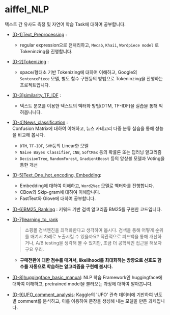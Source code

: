 # aiffel_NLP
텍스트 간 유사도 측정 및 자연어 학습 Task에 대하여 공부합니다.

- [[D-1]Text_Preprocessing](https://github.com/crosstar1228/NLP_and_Recommendation/blob/main/%5BD-1%5DText_preprocess.ipynb) :
  - regular expression으로 전처리하고, `Mecab`, `Khaii`, `Wordpiece model` 로 Tokeninzing을 진행합니다.
- [[D-2]Tokenizing](https://github.com/crosstar1228/NLP_and_Recommendation/blob/main/%5BD-2%5DTokenizing(SentencePiece%2C%20BPE%2C%20Mecab).ipynb) : 
  - space/형태소 기반 Tokenizing에 대하여 이해하고, Google의 `SentencePiece` 모델, 별도 함수 구현등의 방법으로 Tokeninzing을 진행하는 프로젝트입니다.
- [[D-3]similarity_TF_IDF](https://github.com/crosstar1228/NLP_and_Recommendation/blob/main/%5BD-3%5Dsimilarity_TF_IDF.ipynb) :
  - 텍스트 분포를 이용한 텍스트의 벡터화 방법(DTM, TF-IDF)을 실습을 통해 익혀봅니니다.
- [[D-4]News_classification](https://github.com/crosstar1228/NLP_and_Recommendation/blob/main/%5BD-4%5DNews_classification.ipynb) :   
   Confusion Matrix에 대하여 이해하고, 뉴스 카테고리 다중 분류 실습을 통해 성능을 비교해 봅시다.
  - `DTM`, `TF-IDF`, `SVM`등의 Linear한 모델
  - `Naive Bayes Classifier`, `CNB`, `SoftMax` 등의 확률론 또는 딥러닝 알고리즘
  - `DecisionTree`, `RandomForest`, `GradientBoost` 등의 앙상블 모델과 Voting을 통한 개선
- [[D-5]Text_One_hot_encoding, Embedding](https://github.com/crosstar1228/NLP_and_Recommendation/blob/main/%5BD-5%5DText_One_hot_encoding%2C%20Embedding.ipynb):  
  - Embedding에 대하여 이해하고, `Word2Vec` 모델로 벡터화를 진행합니다.
  - CBow와 Skip-gram에 대하여 이해합니다.
  - FastText와 Glove에 대하여 공부합니다.
- [[D-6]BM25_Ranking](https://github.com/crosstar1228/aiffel_NLP/blob/main/%5BD-6%5DBM25_Ranking.ipynb) : 키워드 기반 검색 알고리즘 BM25를 구현한 코드입니다.
- [[D-7]learning_to_rank](https://github.com/crosstar1228/aiffel_NLP/blob/main/%5BD-7%5Dlearning_to_rank.ipynb)
  > 쇼핑몰 검색엔진을 최적화한다고 생각하여 봅시다. 검색을 통해 어떻게 순위를 매겨서 차례로 노출시킬 수 있을까요?
  > 직관적으로 피드백을 통해 개선하거나, A/B testing을 생각해 볼 수 있지만, 조금 더 공학적인 접근을 해보자구요 우리. 
  - **구매전환에 대한 점수를 매겨서, likelihood를 최대화하는 방향으로 선호도 함수를 자동으로 학습하는 알고리즘을 구현해 봅시다.**
- [[D-8]huggingface_basic_manual](https://github.com/crosstar1228/NLP_and_Recommendation/blob/main/%5BD-8%5Dhuggingface_basic_manual.ipynb): NLP 학습 Framework인 huggingface에 대하여 이해하고, pretrained model을 불러오는 과정에 대하여 알아봅니다.

- [[D-9]UFO_comment_analysis](): Kaggle의 'UFO' 관측 데이터에 기반하여 년도별 comment를 분석하고, 이를 이용하여 문장을 생성해 내는 모델을 만든 과제입니다. 
